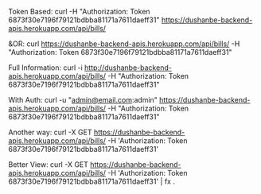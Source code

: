Token Based: curl -H "Authorization: Token 6873f30e7196f79121bdbba81171a7611daeff31" https://dushanbe-backend-apis.herokuapp.com/api/bills/

&OR:
curl https://dushanbe-backend-apis.herokuapp.com/api/bills/ -H "Authorization: Token 6873f30e7196f79121bdbba81171a7611daeff31"



Full Information: curl -i http://dushanbe-backend-apis.herokuapp.com/api/bills/ -H "Authorization: Token 6873f30e7196f79121bdbba81171a7611daeff31" 



With Auth: curl -u "admin@email.com:admin" https://dushanbe-backend-apis.herokuapp.com/api/bills/ -H "Authorization: Token 6873f30e7196f79121bdbba81171a7611daeff31"



Another way: curl -X GET https://dushanbe-backend-apis.herokuapp.com/api/bills/ -H 'Authorization: Token 6873f30e7196f79121bdbba81171a7611daeff31'

Better View: curl -X GET https://dushanbe-backend-apis.herokuapp.com/api/bills/ -H 'Authorization: Token 6873f30e7196f79121bdbba81171a7611daeff31' | fx .
